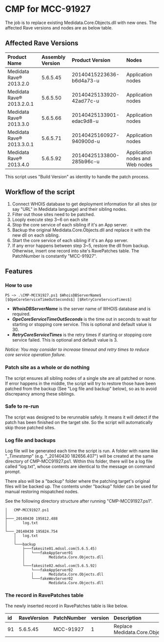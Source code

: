 # CMP for MCC-91927
The job is to replace existing Medidata.Core.Objects.dll with new ones. The affected Rave versions and nodes are as below table.

## Affected Rave Versions
|Product Name |Assembly Version |Product Version |Nodes|
|:---------------------------|:--------------------|:---------------------------|:----------|
|Medidata Rave® 2013.2.0	|5.6.5.45 | 20140415223636-b6d4a73-u |Application nodes|
|Medidata Rave® 2013.2.0.1	|5.6.5.50 | 20140425133920-42ad77c-u |Application nodes|
|Medidata Rave® 2013.3.0	|5.6.5.66 | 20140425133901-edac9d8-u |Application nodes|
|Medidata Rave® 2013.3.0.1	|5.6.5.71 | 20140425160927-940900d-u |Application nodes|
|Medidata Rave® 2013.4.0	|5.6.5.92 | 20140425133800-285b96c-u |Application nodes and Web nodes|

This script uses "Build Version" as identity to handle the patch process.

## Workflow of the script
1. Connect WHOIS database to get deployment information for all sites (or say "URL" in Medidata language) and their sibling nodes.
2. Filter out those sites need to be patched.
2. Looply execute step 3~6 on each site
3.    Stop the core service of each sibling if it's an App server.
4.    Backup the original Medidata.Core.Objects.dll and replace it with the new dll on each sibling.
5.    Start the core service of each sibling if it's an App server.
6.    If any error happens between step 3~5, restore the dll from backup. Otherwise, insert one record into site's RavePatches table. The PatchNumber is constantly "MCC-91927".

## Features

### How to use

```
PS ~> .\CMP-MCC91927.ps1 $WhoisDBServerName$ [$OpeCoreServiceTimeOutSeconds$] [$RetryCoreServiceTimes$]
```

- **$WhoisDBServerName$** is the server name of WHOIS database and is required.
- **$OpeCoreServiceTimeOutSeconds$** is the time out in seconds to wait for starting or stopping core service. This is optional and default value is 30.
- **$RetryCoreServiceTimes$** is the retry times if starting or stopping core service failed. This is optional and default value is 3.

*Notice: You may consider to increase timeout and retry times to reduce core service operation failure.*

### Patch site as a whole or do nothing
The script ensures all sibling nodes of a single site are all patched or none. If error happens in the middle, the script will try to restore those have been patched from the backup (See "Log file and backup" below), so as to avoid discrepancy among these siblings.

### Safe to re-run
The script was designed to be rerunnable safely. It means it will detect if the patch has been finished on the target site. So the script will automatically skip those patched sites.

### Log file and backups
Log file will be generated each time the script is run. A folder with name like "_$Timestamp$" (e.g. "_20140430 182656.407") will be created at the same directory of CMP-MCC91927.ps1. Within this folder, there will be a log file called "log.txt", whose contents are identical to the message on command prompt. 

There also will be a "backup" folder where the patching target's original files will be backed up. The contents under "backup" folder can be used for manual restoring mispatched nodes.

See the following directory structure after running "CMP-MCC91927.ps1".

```
│   CMP-MCC91927.ps1
│
├───_20140430 195812.488
│       log.txt
│
└───_20140430 195824.754
    │   log.txt
    │
    └───backup
        ├───fakesite01.mdsol.com(5.6.5.45)
        │   └───fakeAppServer01
        │           Medidata.Core.Objects.dll
        │
        └───fakesite02.mdsol.com(5.6.5.92)
            └───fakeAppServer02
            │       Medidata.Core.Objects.dll        
            └───fakeWevServer02
                    Medidata.Core.Objects.dll
```
### The record in RavePatches table
The newly inserted record in RavePatches table is like below.

| id|	RaveVersion	|PatchNumber	|version	|Description	|DateApplied	|AppliedBy	|AppliedFrom	|Active	|AppServers	|WebServers	|Viewers	|BatchUploader	|NonSqlRun|
|:---|:----------	|:-----------	|:-------	|:------------	|:------------	|-------	|-----------	|----	|--------	|-------	|-------	|-------	|-------|
| 91|	5.6.5.45	|MCC-91927	|1	|Replace Medidata.Core.Objects.dll	|2014-05-01 15:14:59.537|NULL|	NULL	|1	|NULL	|NULL|	NULL|	NULL|	NULL|

